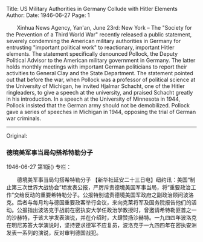Title: US Military Authorities in Germany Collude with Hitler Elements
Author:
Date: 1946-06-27
Page: 1

　　Xinhua News Agency, Yan'an, June 23rd: New York – The "Society for the Prevention of a Third World War" recently released a public statement, severely condemning the American military authorities in Germany for entrusting "important political work" to reactionary, important Hitler elements. The statement specifically denounced Pollock, the Deputy Political Advisor to the American military government in Germany. The latter holds monthly meetings with important German politicians to report their activities to General Clay and the State Department. The statement pointed out that before the war, when Pollock was a professor of political science at the University of Michigan, he invited Hjalmar Schacht, one of the Hitler ringleaders, to give a speech at the university, and praised Schacht greatly in his introduction. In a speech at the University of Minnesota in 1944, Pollock insisted that the German army should not be demobilized. Pollock gave a series of speeches in Michigan in 1944, opposing the trial of German war criminals.



<hr /> 

Original: 


### 德境美军事当局勾搭希特勒分子

1946-06-27
第1版()
专栏：

　　德境美军事当局勾搭希特勒分子
    【新华社延安二十三日电】纽约讯：美国“制止第三次世界大战协会”顷发表公报，严厉斥责德境美国军事当局，将“重要政治工作”交给反动的重要希特勒分子。公报特别谴责德境美国军政府之副政治顾问波洛克。后者与每月均与德国重要政客举行会议，来向克莱将军及国务院报告他们的活动。公报指出波洛克于战前在密执安大学任政治学教授时，曾邀请希特勒匪首之一的沙赫特，于该大学发表演说，并在介绍时，大肆赞扬沙赫特。一九四四年波洛克在明尼苏答大学演说时，坚持要求德军不应复员，波洛克于一九四四年在密执安洲发表一系列的演说，反对审判德国战犯。
